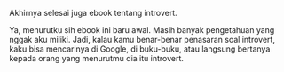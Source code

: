 Akhirnya selesai juga ebook tentang introvert. 

Ya, menurutku sih ebook ini baru awal. Masih banyak pengetahuan yang nggak aku miliki. Jadi, kalau kamu benar-benar penasaran soal introvert, kaku bisa mencarinya di Google, di buku-buku, atau langsung bertanya kepada orang yang menurutmu dia itu introvert.